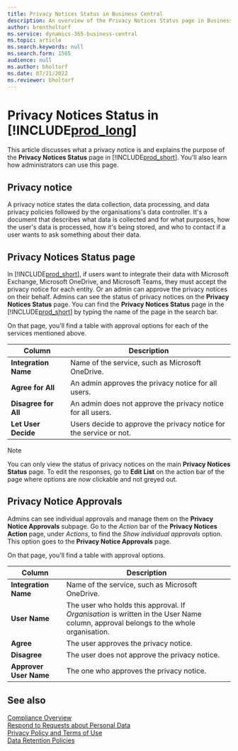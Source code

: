 ```yaml
---
title: Privacy Notices Status in Business Central
description: An overview of the Privacy Notices Status page in Business Central
author: brentholtorf
ms.service: dynamics-365-business-central
ms.topic: article
ms.search.keywords: null
ms.search.form: 1565
audience: null
ms.author: bholtorf
ms.date: 07/21/2022
ms.reviewer: bholtorf
---
```


# Privacy Notices Status in [!INCLUDE[prod_long](includes/prod_long.md)]

This article discusses what a privacy notice is and explains the purpose of the **Privacy Notices Status** page in [!INCLUDE[prod_short](includes/prod_short.md)]. You'll also learn how administrators can use this page.

## Privacy notice

A privacy notice states the data collection, data processing, and data privacy policies followed by the organisations's data controller. It's a document that describes what data is collected and for what purposes, how the user's data is processed, how it's being stored, and who to contact if a user wants to ask something about their data. 

## Privacy Notices Status page

In [!INCLUDE[prod_short](includes/prod_short.md)], if users want to integrate their data with Microsoft Exchange, Microsoft OneDrive, and Microsoft Teams, they must accept the privacy notice for each entity. Or an admin can approve the privacy notices on their behalf. Admins can see the status of privacy notices on the **Privacy Notices Status** page. You can find the **Privacy Notices Status** page in the [!INCLUDE[prod_short](includes/prod_short.md)] by typing the name of the page in the search bar.  

On that page, you'll find a table with approval options for each of the services mentioned above. 

| Column | Description |
| ----------- | ----------- | 
| **Integration Name** | Name of the service, such as Microsoft OneDrive. |
| **Agree for All** | An admin approves the privacy notice for all users. |
| **Disagree for All** | An admin does not approve the privacy notice for all users. |
| **Let User Decide** | Users decide to approve the privacy notice for the service or not. |

> [!NOTE]
> You can only view the status of privacy notices on the main **Privacy Notices Status** page. To edit the responses, go to **Edit List** on the action bar of the page where options are now clickable and not greyed out.

## Privacy Notice Approvals

Admins can see individual approvals and manage them on the **Privacy Notice Approvals** subpage. Go to the *Action* bar of the **Privacy Notices Action** page, under *Actions*, to find the *Show individual approvals* option. This option goes to the **Privacy Notice Approvals** page.<br>

On that page, you'll find a table with approval options. 

| Column | Description |
| ----------- | ----------- | 
| **Integration Name** | Name of the service, such as Microsoft OneDrive. |
| **User Name** | The user who holds this approval. If *Organisation* is written in the User Name column, approval belongs to the whole organisation. 
| **Agree** | The user approves the privacy notice. |
| **Disagree** | The user does not approve the privacy notice. |
| **Approver User Name** | The one who approves the privacy notice. |

## See also 

[Compliance Overview  ](/dynamics365/business-central/compliance/compliance-overview)  
[Respond to Requests about Personal Data  ](/dynamics365/business-central/admin-responding-to-requests-about-personal-data)  
[Privacy Policy and Terms of Use ](/dynamics365/business-central/dev-itpro/developer/readiness/readiness-checklist-i-privacypolicy-termsofuse)  
[Data Retention Policies](/dynamics365-release-plan/2020wave2/smb/dynamics365-business-central/define-retention-policies) 
